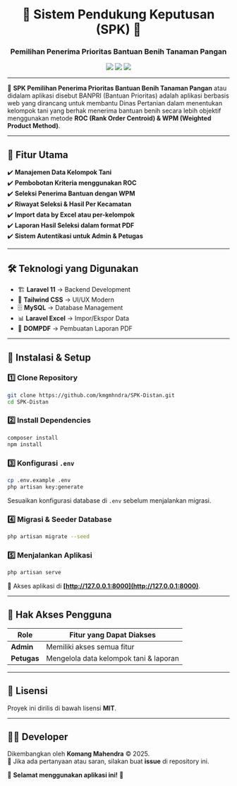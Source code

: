 <h1 align="center">🌾 Sistem Pendukung Keputusan (SPK) 🌾</h1>
<h3 align="center">Pemilihan Penerima Prioritas Bantuan Benih Tanaman Pangan</h3>

<p align="center">
  <img src="https://img.shields.io/badge/Laravel-11.x-red?style=flat&logo=laravel">
  <img src="https://img.shields.io/badge/TailwindCSS-3.x-blue?style=flat&logo=tailwind-css">
  <img src="https://img.shields.io/badge/MySQL-8.x-orange?style=flat&logo=mysql">
</p>

---

📌 **SPK Pemilihan Penerima Prioritas Bantuan Benih Tanaman Pangan** atau didalam aplikasi disebut BANPRI (Bantuan Prioritas) adalah aplikasi berbasis web yang dirancang untuk membantu Dinas Pertanian dalam menentukan kelompok tani yang berhak menerima bantuan benih secara lebih objektif menggunakan metode **ROC (Rank Order Centroid) & WPM (Weighted Product Method)**.

---

## 🚀 Fitur Utama

✔️ **Manajemen Data Kelompok Tani**  
✔️ **Pembobotan Kriteria menggunakan ROC**  
✔️ **Seleksi Penerima Bantuan dengan WPM**  
✔️ **Riwayat Seleksi & Hasil Per Kecamatan**  
✔️ **Import data by Excel atau per-kelompok**  
✔️ **Laporan Hasil Seleksi dalam format PDF**  
✔️ **Sistem Autentikasi untuk Admin & Petugas**  

---

## 🛠️ Teknologi yang Digunakan

- 🏗 **Laravel 11** → Backend Development  
- 🎨 **Tailwind CSS** → UI/UX Modern  
- 🗄 **MySQL** → Database Management  
- 📊 **Laravel Excel** → Impor/Ekspor Data  
- 📝 **DOMPDF** → Pembuatan Laporan PDF  

---

## 🔧 Instalasi & Setup

### 1️⃣ Clone Repository
```bash
git clone https://github.com/kmgmhndra/SPK-Distan.git
cd SPK-Distan
```

### 2️⃣ Install Dependencies
```bash
composer install
npm install
```

### 3️⃣ Konfigurasi `.env`
```bash
cp .env.example .env
php artisan key:generate
```
Sesuaikan konfigurasi database di `.env` sebelum menjalankan migrasi.

### 4️⃣ Migrasi & Seeder Database
```bash
php artisan migrate --seed
```

### 5️⃣ Menjalankan Aplikasi
```bash
php artisan serve
```
🔗 Akses aplikasi di **[http://127.0.0.1:8000](http://127.0.0.1:8000)**.

---

## 👥 Hak Akses Pengguna

| **Role**   | **Fitur yang Dapat Diakses** |
|-----------|----------------------------|
| **Admin**  | Memiliki akses semua fitur |
| **Petugas** | Mengelola data kelompok tani & laporan |

---

## 📄 Lisensi

Proyek ini dirilis di bawah lisensi **MIT**.

---
## 👨‍💻 Developer

Dikembangkan oleh **Komang Mahendra** © 2025.  
📩 Jika ada pertanyaan atau saran, silakan buat **issue** di repository ini.  

🚀 **Selamat menggunakan aplikasi ini!** 🎯
